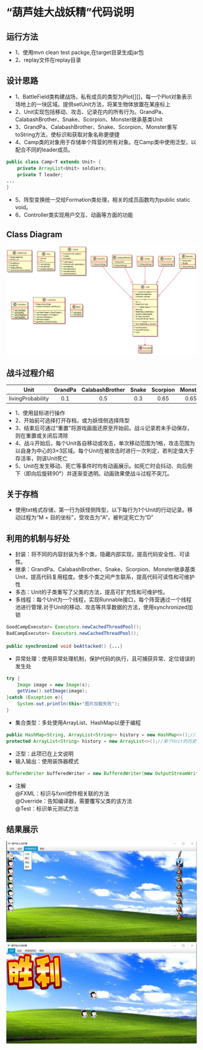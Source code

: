 # “葫芦娃大战妖精”代码说明

## 运行方法
* 1、使用mvn clean test packge,在target目录生成jar包
* 2、replay文件在replay目录

## 设计思路
* 1、BattleField类构建战场，私有成员的类型为Plot[][]，每一个Plot对象表示场地上的一块区域。提供setUnit方法，将某生物体放置在某座标上<br>
* 2、Unit实现包括移动、攻击、记录在内的所有行为。GrandPa、CalabashBrother、Snake、Scorpion、Monster继承基类Unit<br>
* 3、GrandPa、CalabashBrother、Snake、Scorpion、Monster重写toString方法，使标识和获取对象名称更便捷<br>
* 4、Camp类的对象用于存储单个阵营的所有对象。在Camp类中使用泛型，以配合不同的leader成员。
```Java
public class Camp<T extends Unit> {
	private ArrayList<Unit> soldiers;
	private T leader;
...
}
```
* 5、阵型变换统一交给Formation类处理，相关的成员函数均为public static void。<br>
* 6、Controller类实现用户交互、动画等方面的功能

## Class Diagram
![class_diagram](https://github.com/XYm1998/Java2019_FinalLab/blob/master/readme_picture/Class_Diagram.png)

## 战斗过程介绍

|Unit|GrandPa|CalabashBrother|Snake|Scorpion|Monster|
|:-----:|:-----:|:-----:|:-----:|:-----:|:-----:|
|livingProbability|0.1|0.5|0.3|0.65|0.65|
* 1、使用鼠标进行操作<br>
* 2、开始前可选择打开存档，或为妖怪侧选择阵型<br>
* 3、结束后可通过“重置”将游戏画面还原至开始前。战斗记录若未手动保存，则在重置或关闭后清除<br>
* 4、战斗开始后，每个Unit各自移动或攻击，单次移动范围为1格，攻击范围为以自身为中心的3×3区域。每个Unit在被攻击时进行一次判定，若判定值大于存活率，则该Unit死亡<br>
* 5、Unit在发生移动、死亡等事件时均有动画展示。如死亡时会抖动、向后倒下（即向后旋转90°）并逐渐变透明。动画效果使战斗过程不突兀。

## 关于存档
* 使用txt格式存储，第一行为妖怪侧阵型，以下每行为1个Unit的行动记录。移动过程为“M + 目的坐标”，受攻击为“A”，被判定死亡为“D”

## 利用的机制与好处
* 封装：将不同的内容封装为多个类，隐藏内部实现，提高代码安全性、可读性。<br>
* 继承：GrandPa、CalabashBrother、Snake、Scorpion、Monster继承基类Unit，提高代码复用程度。使多个类之间产生联系，提高代码可读性和可维护性<br>
* 多态：Unit的子类重写了父类的方法，提高可扩充性和可维护性。<br>
* 多线程：每个Unit为一个线程，实现Runnable接口，每个阵营通过一个线程池进行管理.对于Unit的移动、攻击等共享数据的方法，使用synchronized加锁
```Java
GoodCampExecutor= Executors.newCachedThreadPool();
BadCampExecutor= Executors.newCachedThreadPool();
	
public synchronized void beAttacked() {...}
```
* 异常处理：使用异常处理机制，保护代码的执行，且可捕获异常、定位错误的发生处
```Java
try {
    Image image = new Image(s);
    getView().setImage(image);
}catch (Exception e){
    System.out.println(this+"图片加载失败");
}
```
* 集合类型：多处使用ArrayList、HashMap以便于编程
```Java
public HashMap<String, ArrayList<String>> history = new HashMap<>();//全部Unit的历史记录
protected ArrayList<String> history = new ArrayList<>();//单个Unit的历史记录
```
* 泛型：此项已在上文说明<br>
* 输入输出：使用装饰器模式
```Java
BufferedWriter bufferedWriter = new BufferedWriter(new OutputStreamWriter(new FileOutputStream(file), "gbk"));//由于存档带有中文，故使用gbk编码
```
* 注解<br>
	@FXML：标识与fxml控件相关联的方法<br>
	@Override：告知编译器，需要覆写父类的该方法<br>
	@Test：标识单元测试方法

## 结果展示
![res1](https://github.com/XYm1998/Java2019_FinalLab/blob/master/readme_picture/init.png)<br>
![res2](https://github.com/XYm1998/Java2019_FinalLab/blob/master/readme_picture/res_win.png)